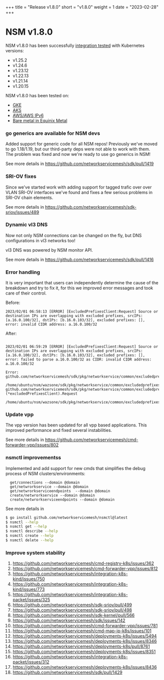 +++
title = "Release v1.8.0"
short = "v1.8.0"
weight = 1
date = "2023-02-28"
+++

# NSM v1.8.0

NSM v1.8.0 has been successfully [integration tested](https://github.com/networkservicemesh/integration-k8s-kind/actions/runs/4302542659) with Kubernetes versions:
- v1.25.2
- v1.24.6
- v1.23.12
- v1.22.13
- v1.21.14
- v1.20.15

NSM v1.8.0 has been tested on:
- [GKE](https://github.com/networkservicemesh/integration-k8s-gke/actions/runs/4302541922)
- [AKS](https://github.com/networkservicemesh/integration-k8s-aks/actions/runs/4302544514)
- [AWS/AWS IPv6](https://github.com/networkservicemesh/integration-k8s-aws/actions/runs/4302541896)
- [Bare metal in Equinix Metal](https://github.com/networkservicemesh/integration-k8s-packet/actions/runs/4302541951)


### go generics are available for NSM devs

Added support for generic code for all NSM repos! Previously we've moved to go 1.18/1.19, but our third-party deps were not able to work with them. The problem was fixed and now we're ready to use go generics in NSM!

See more details in https://github.com/networkservicemesh/sdk/pull/1419

### SRI-OV fixes

Since we've started work with adding support for tagged trafic over over VLAN SRI-OV interfaces we've found and fixes a few serious problems in SRI-OV chain elements.

See more details in https://github.com/networkservicemesh/sdk-sriov/issues/489

### Dynamic vl3 DNS

Now not only NSM connections can be changed on the fly, but DNS configurations in vl3 networks too! 

vl3 DNS was powered by NSM monitor API.

See more details in https://github.com/networkservicemesh/sdk/pull/1416

### Error handling

It is very important that users can independently determine the cause of the breakdown and try to fix it, for this we improved error messages and took care of their control.



Before:
```
2023/02/01 06:58:13 [ERROR] [ExcludedPrefixesClient:Request] Source or destination IPs are overlapping with excluded prefixes, srcIPs: [a.16.0.100/32], dstIPs: [b.16.0.103/32], excluded prefixes: [], error: invalid CIDR address: a.16.0.100/32
```

After:
```

2023/02/01 06:59:29 [ERROR] [ExcludedPrefixesClient:Request] Source or destination IPs are overlapping with excluded prefixes, srcIPs: [a.16.0.100/32], dstIPs: [b.16.0.103/32], excluded prefixes: [], error: failed to parse a.16.0.100/32 as CIDR: invalid CIDR address: a.16.0.100/32

Error:
github.com/networkservicemesh/sdk/pkg/networkservice/common/excludedprefixes.validateIPs
    /home/ubuntu/nsm/wazsone/sdk/pkg/networkservice/common/excludedprefixes/client.go:230
github.com/networkservicemesh/sdk/pkg/networkservice/common/excludedprefixes.(*excludedPrefixesClient).Request
    /home/ubuntu/nsm/wazsone/sdk/pkg/networkservice/common/excludedprefixes/client.go:123

```

### Update vpp


The vpp version has been updated for all vpp based applications. This improved performance and fixed several instabilities.

See more details in https://github.com/networkservicemesh/cmd-forwarder-vpp/issues/802


### nsmctl improvementss

Implemented and add support for new cmds that simplifies the debug process of NSM clusters/environments:

```
  get/connections --domain @domain
  get/netwrorkservice --domain @domain
  get/netwrorkserviceendpoints  --domain @domain
  create/netwrorkservice --domain @domain
  create/netwrorkserviceendpoints --domain @domain
```

See more details in 

```bash
$ go install github.com/networkservicemesh/nsmctl@latest
$ nsmctl --help
$ nsmctl get --help
$ nsmctl describe --help
$ nsmctl create --help
$ nsmctl delete --help
```

### Improve system stability

1. https://github.com/networkservicemesh/cmd-registry-k8s/issues/362
2. https://github.com/networkservicemesh/cmd-forwarder-vpp/issues/812
3. https://github.com/networkservicemesh/integration-k8s-kind/issues/750
4. https://github.com/networkservicemesh/integration-k8s-kind/issues/773
5. https://github.com/networkservicemesh/integration-k8s-packet/issues/325
6. https://github.com/networkservicemesh/sdk-sriov/pull/499
7. https://github.com/networkservicemesh/sdk-sriov/pull/498
8. https://github.com/networkservicemesh/sdk-kernel/pull/566
9. https://github.com/networkservicemesh/sdk/issues/142
10. https://github.com/networkservicemesh/cmd-forwarder-vpp/issues/781
11. https://github.com/networkservicemesh/cmd-map-ip-k8s/issues/101
12. https://github.com/networkservicemesh/deployments-k8s/issues/5494
13. https://github.com/networkservicemesh/deployments-k8s/issues/8346
14. https://github.com/networkservicemesh/deployments-k8s/pull/8761
15. https://github.com/networkservicemesh/deployments-k8s/issues/8351
16. https://github.com/networkservicemesh/integration-k8s-packet/issues/312
17. https://github.com/networkservicemesh/deployments-k8s/issues/8436
18. https://github.com/networkservicemesh/sdk/pull/1429 